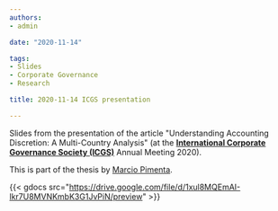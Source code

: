 ```yaml
---
authors:
- admin

date: "2020-11-14"

tags: 
- Slides
- Corporate Governance
- Research

title: 2020-11-14 ICGS presentation

---
```


Slides from the presentation of the article "Understanding Accounting Discretion: 
A Multi-Country Analysis" (at the [**International Corporate Governance Society (ICGS)**](https://icgsociety.org/) Annual Meeting 2020). 

This is part of the thesis by [Marcio Pimenta](https://scholar.google.com.br/citations?user=9HsbBIsAAAAJ&hl=pt-BR&oi=sra).

{{< gdocs src="https://drive.google.com/file/d/1xul8MQEmAI-lkr7U8MVNKmbK3G1JvPiN/preview" >}}
